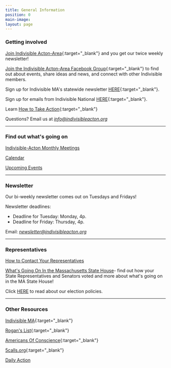 ```yaml
---
title: General Information
position: 0
main-image: 
layout: page
---
```


### Getting involved

[Join Indivisible Acton-Area](https://actionnetwork.org/forms/join-indivisible-acton?source=direct_link&referrer=group-indivisible-acton){:target="_blank"} and you get our twice weekly newsletter!

[Join the Indivisible Acton-Area Facebook Group](https://www.facebook.com/groups/indivisibleacton){:target="_blank"} to find out about events, share ideas and news, and connect with other Indivisible members.

Sign up for Indivisible MA's statewide newsletter [HERE](https://www.indivisible-ma.org/newsletter-signup){:target="_blank"}.

Sign up for emails from Indivisible National [HERE](https://indivisible.org){:target="_blank"}.

Learn [How to Take Action](/uploads/Indivisible%20Presentation.pdf){:target="_blank"}

Questions?  Email us at *info@indivisibleacton.org*

---

### Find out what's going on

[Indivisible-Acton Monthly Meetings](http://www.indivisibleacton.org/events/indivisible-acton-monthly-meetings.html)

[Calendar](http://www.indivisibleacton.org/calendar.html)

[Upcoming Events](http://www.indivisibleacton.org/events.html)

---

### Newsletter

Our bi-weekly newsletter comes out on Tuesdays and Fridays!

Newsletter deadlines:  

* Deadline for Tuesday:  Monday, 4p. 
* Deadline for Friday:   Thursday, 4p. 

Email:  *newsletter@indivisibleacton.org*

---
### Representatives  

[How to Contact Your Representatives](http://www.indivisibleacton.org/general-information/representatives.html) 

[What's Going On In the Massachusetts State House](http://www.indivisibleacton.org/general-information/whats-going-on-in-the-ma-state-house.html)- find out how your State Representatives and Senators voted and more about what's going on in the MA State House!

Click [HERE](http://www.indivisibleacton.org/general-information/elections.html) to read about our election policies.  

---

### Other Resources

[Indivisible MA](https://www.indivisible-ma.org){:target="_blank"}  

[Rogan's List](http://roganslist.blogspot.com){:target="_blank"}  

[Americans Of Conscience](https://americansofconscience.com){:target="_blank"}  

[5calls.org](http://5calls.org){:target="_blank"}  

[Daily Action](https://dailyaction.org)